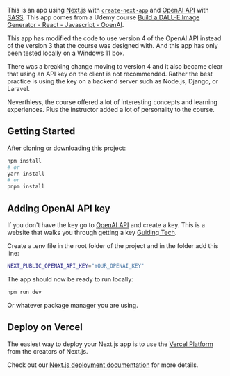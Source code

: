 This is an app using [Next.js](https://nextjs.org) with [`create-next-app`](https://github.com/vercel/next.js/tree/canary/packages/create-next-app) and [OpenAI API](https://platform.openai.com/overview) with [SASS](https://www.npmjs.com/package/sass). This app comes from a Udemy course [Build a DALL-E Image Generator - React - Javascript - OpenAI](https://www.udemy.com/course/build-a-dall-e-image-generator-react-javascript-openai/).

This app has modified the code to use version 4 of the OpenAI API instead of the version 3 that the course was designed with. And this app has only been tested locally on a Windows 11 box.

There was a breaking change moving to version 4 and it also became clear that using an API key on the client is not recommended. Rather the best practice is using the key on a backend server such as Node.js, Django, or Laravel.

Neverthless, the course offered a lot of interesting concepts and learning experiences. Plus the instructor added a lot of personality to the course.

## Getting Started

After cloning or downloading this project:

```bash
npm install
# or
yarn install
# or
pnpm install
```

## Adding OpenAI API key

If you don't have the key go to [OpenAI API](https://platform.openai.com/overview) and create a key. This is a website that walks you through getting a key [Guiding Tech](https://www.guidingtech.com/how-to-generate-openai-api-key/#:~:text=Yes.%20OpenAI%20API%20keys%20are%20free%20to%20use.,credits%20on%20your%20account%20to%20use%20OpenAI%E2%80%99s%20services).

Create a .env file in the root folder of the project and in the folder add this line:

```bash
NEXT_PUBLIC_OPENAI_API_KEY="YOUR_OPENAI_KEY"
```

The app should now be ready to run locally:

```bash
npm run dev
```

Or whatever package manager you are using.

## Deploy on Vercel

The easiest way to deploy your Next.js app is to use the [Vercel Platform](https://vercel.com/new?utm_medium=default-template&filter=next.js&utm_source=create-next-app&utm_campaign=create-next-app-readme) from the creators of Next.js.

Check out our [Next.js deployment documentation](https://nextjs.org/docs/deployment) for more details.

